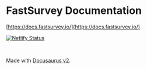 
# FastSurvey Documentation

[https://docs.fastsurvey.io/](https://docs.fastsurvey.io/)

[![Netlify Status](https://api.netlify.com/api/v1/badges/694c06b6-91fe-4ead-b1ad-76a08ecb0aff/deploy-status)](https://app.netlify.com/sites/fast-survey-docs/deploys)

<br/>

Made with [Docusaurus v2](https://v2.docusaurus.io/).
